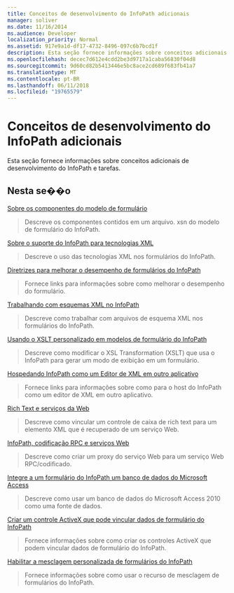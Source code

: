 ```yaml
---
title: Conceitos de desenvolvimento do InfoPath adicionais
manager: soliver
ms.date: 11/16/2014
ms.audience: Developer
localization_priority: Normal
ms.assetid: 917e9a1d-df17-4732-8496-097c6b7bcd1f
description: Esta seção fornece informações sobre conceitos adicionais de desenvolvimento do InfoPath e tarefas.
ms.openlocfilehash: decec7d612e4cdd2be3d9717a1caba56830f04d8
ms.sourcegitcommit: 9d60cd82b5413446e5bc8ace2cd689f683fb41a7
ms.translationtype: MT
ms.contentlocale: pt-BR
ms.lasthandoff: 06/11/2018
ms.locfileid: "19765579"
---
```

# <a name="additional-infopath-development-concepts"></a>Conceitos de desenvolvimento do InfoPath adicionais

Esta seção fornece informações sobre conceitos adicionais de desenvolvimento do InfoPath e tarefas.
  
## <a name="in-this-section"></a>Nesta se��o

[Sobre os componentes do modelo de formulário](about-form-template-components.md)
  
> Descreve os componentes contidos em um arquivo. xsn do modelo de formulário do InfoPath.
    
[Sobre o suporte do InfoPath para tecnologias XML](about-infopath-support-for-xml-technologies.md)
  
> Descreve o uso das tecnologias XML nos formulários do InfoPath.
    
[Diretrizes para melhorar o desempenho de formulários do InfoPath](guidelines-for-improving-the-performance-of-infopath-forms.md)
  
> Fornece links para informações sobre como melhorar o desempenho do formulário.
    
[Trabalhando com esquemas XML no InfoPath](working-with-xml-schemas-in-infopath.md)
  
> Descreve como trabalhar com arquivos de esquema XML nos formulários do InfoPath.
    
[Usando o XSLT personalizado em modelos de formulário do InfoPath](using-custom-xslt-in-infopath-form-templates.md)
  
> Descreve como modificar o XSL Transformation (XSLT) que usa o InfoPath para gerar um modo de exibição em um formulário.
    
[Hospedando InfoPath como um Editor de XML em outro aplicativo](hosting-infopath-as-an-xml-editor-in-another-application.md)
  
> Fornece links para informações sobre como para o host do InfoPath como um editor de XML em outro aplicativo.
    
[Rich Text e serviços da Web](rich-text-and-web-services.md)
  
> Descreve como vincular um controle de caixa de rich text para um elemento XML que é recuperado de um serviço Web.
    
[InfoPath, codificação RPC e serviços Web](infopath-rpc-encoding-and-web-services.md)
  
> Descreve como criar um proxy do serviço Web para um serviço Web RPC/codificado.
    
[Integre a um formulário do InfoPath um banco de dados do Microsoft Access](integrate-an-infopath-form-with-a-microsoft-access-database.md)
  
> Descreve como usar um banco de dados do Microsoft Access 2010 como uma fonte de dados.
    
[Criar um controle ActiveX que pode vincular dados de formulário do InfoPath](create-an-activex-control-that-can-bind-to-infopath-form-data.md)
  
> Fornece informações sobre como criar os controles ActiveX que podem vincular dados de formulário do InfoPath.
    
[Habilitar a mesclagem personalizada de formulários do InfoPath](enable-custom-merging-of-infopath-forms.md)
  
> Fornece informações sobre como usar o recurso de mesclagem de formulários do InfoPath.
    


